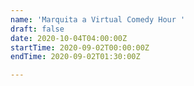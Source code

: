 ```yaml
---
name: 'Marquita a Virtual Comedy Hour '
draft: false
date: 2020-10-04T04:00:00Z
startTime: 2020-09-02T00:00:00Z
endTime: 2020-09-02T01:30:00Z

---
```


